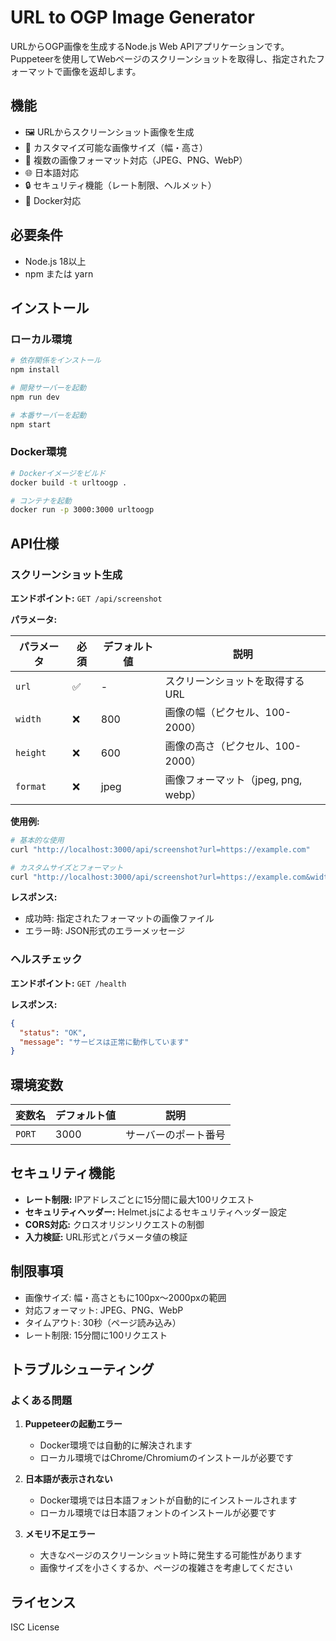 # URL to OGP Image Generator

URLからOGP画像を生成するNode.js Web APIアプリケーションです。Puppeteerを使用してWebページのスクリーンショットを取得し、指定されたフォーマットで画像を返却します。

## 機能

- 🖼️ URLからスクリーンショット画像を生成
- 📏 カスタマイズ可能な画像サイズ（幅・高さ）
- 🎨 複数の画像フォーマット対応（JPEG、PNG、WebP）
- 🌐 日本語対応
- 🔒 セキュリティ機能（レート制限、ヘルメット）
- 🐳 Docker対応

## 必要条件

- Node.js 18以上
- npm または yarn

## インストール

### ローカル環境

```bash
# 依存関係をインストール
npm install

# 開発サーバーを起動
npm run dev

# 本番サーバーを起動
npm start
```

### Docker環境

```bash
# Dockerイメージをビルド
docker build -t urltoogp .

# コンテナを起動
docker run -p 3000:3000 urltoogp
```

## API仕様

### スクリーンショット生成

**エンドポイント:** `GET /api/screenshot`

**パラメータ:**

| パラメータ | 必須 | デフォルト値 | 説明 |
|-----------|------|-------------|------|
| `url` | ✅ | - | スクリーンショットを取得するURL |
| `width` | ❌ | 800 | 画像の幅（ピクセル、100-2000） |
| `height` | ❌ | 600 | 画像の高さ（ピクセル、100-2000） |
| `format` | ❌ | jpeg | 画像フォーマット（jpeg, png, webp） |

**使用例:**

```bash
# 基本的な使用
curl "http://localhost:3000/api/screenshot?url=https://example.com"

# カスタムサイズとフォーマット
curl "http://localhost:3000/api/screenshot?url=https://example.com&width=1200&height=800&format=png"
```

**レスポンス:**
- 成功時: 指定されたフォーマットの画像ファイル
- エラー時: JSON形式のエラーメッセージ

### ヘルスチェック

**エンドポイント:** `GET /health`

**レスポンス:**
```json
{
  "status": "OK",
  "message": "サービスは正常に動作しています"
}
```

## 環境変数

| 変数名 | デフォルト値 | 説明 |
|--------|-------------|------|
| `PORT` | 3000 | サーバーのポート番号 |

## セキュリティ機能

- **レート制限:** IPアドレスごとに15分間に最大100リクエスト
- **セキュリティヘッダー:** Helmet.jsによるセキュリティヘッダー設定
- **CORS対応:** クロスオリジンリクエストの制御
- **入力検証:** URL形式とパラメータ値の検証

## 制限事項

- 画像サイズ: 幅・高さともに100px〜2000pxの範囲
- 対応フォーマット: JPEG、PNG、WebP
- タイムアウト: 30秒（ページ読み込み）
- レート制限: 15分間に100リクエスト

## トラブルシューティング

### よくある問題

1. **Puppeteerの起動エラー**
   - Docker環境では自動的に解決されます
   - ローカル環境ではChrome/Chromiumのインストールが必要です

2. **日本語が表示されない**
   - Docker環境では日本語フォントが自動的にインストールされます
   - ローカル環境では日本語フォントのインストールが必要です

3. **メモリ不足エラー**
   - 大きなページのスクリーンショット時に発生する可能性があります
   - 画像サイズを小さくするか、ページの複雑さを考慮してください

## ライセンス

ISC License 